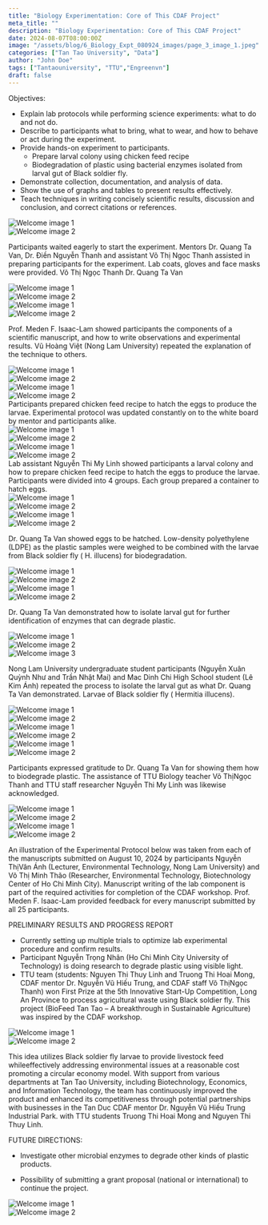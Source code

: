 ```yaml
---
title: "Biology Experimentation: Core of This CDAF Project"
meta_title: ""
description: "Biology Experimentation: Core of This CDAF Project"
date: 2024-08-07T08:00:00Z
image: "/assets/blog/6_Biology_Expt_080924_images/page_3_image_1.jpeg"
categories: ["Tan Tao University", "Data"]
author: "John Doe"
tags: ["Tantaouniversity", "TTU","Engreenvn"]
draft: false
---
```


Objectives:
- Explain lab protocols while performing science experiments: what to do and not do.
- Describe to participants what to bring, what to wear, and how to behave or act during the experiment.
- Provide hands-on experiment to participants.
    - Prepare larval colony using chicken feed recipe
    - Biodegradation of plastic using bacterial enzymes isolated from larval gut of Black soldier fly.
- Demonstrate collection, documentation, and analysis of data.
- Show the use of graphs and tables to present results effectively.
- Teach techniques in writing concisely scientific results, discussion and conclusion, and correct citations or references.



<div class="grid-container" >
    <div class="grid-item">
        <img src="/assets/blog/6_Biology_Expt_080924_images/page_3_image_1.jpeg" alt="Welcome image 1"/>
    </div>
    <div class="grid-item">
        <img src="/assets/blog/6_Biology_Expt_080924_images/page_3_image_2.jpeg" alt="Welcome image 2"/>
    </div>
</div>

Participants waited eagerly to start the experiment. Mentors Dr. Quang Ta Van, Dr. Điền Nguyễn Thanh and assistant Võ Thị Ngọc Thanh assisted in preparing participants for the experiment. Lab coats, gloves and face masks were provided. Võ Thị Ngọc Thanh Dr. Quang Ta Van

<div class="grid-container" >
    <div class="grid-item">
        <img src="/assets/blog/6_Biology_Expt_080924_images/page_3_image_3.jpeg" alt="Welcome image 1"/>
    </div>
    <div class="grid-item">
        <img src="/assets/blog/6_Biology_Expt_080924_images/page_3_image_4.jpeg" alt="Welcome image 2"/>
    </div>
</div>

<div class="grid-container" >
    <div class="grid-item">
        <img src="/assets/blog/6_Biology_Expt_080924_images/page_4_image_1.jpeg" alt="Welcome image 1"/>
    </div>
    <div class="grid-item">
        <img src="/assets/blog/6_Biology_Expt_080924_images/page_4_image_2.jpeg" alt="Welcome image 2"/>
    </div>
</div>

Prof. Meden F. Isaac-Lam showed participants the components of a scientific manuscript, and how to write observations and experimental results. Vũ Hoàng Việt (Nong Lam University) repeated the explanation of the technique to others.

<div class="grid-container" >
    <div class="grid-item">
        <img src="/assets/blog/6_Biology_Expt_080924_images/page_4_image_3.jpeg" alt="Welcome image 1"/>
    </div>
    <div class="grid-item">
        <img src="/assets/blog/6_Biology_Expt_080924_images/page_4_image_4.jpeg" alt="Welcome image 2"/>
    </div>
</div>


<div class="grid-container" >
    <div class="grid-item">
        <img src="/assets/blog/6_Biology_Expt_080924_images/page_5_image_1.jpeg" alt="Welcome image 1"/>
    </div>
    <div class="grid-item">
        <img src="/assets/blog/6_Biology_Expt_080924_images/page_5_image_2.jpeg" alt="Welcome image 2"/>
    </div>
</div>
Participants prepared chicken feed recipe to hatch the eggs to produce the larvae. Experimental protocol was updated constantly on to the white board by mentor and participants alike.
    
<div class="grid-container" >
    <div class="grid-item">
        <img src="/assets/blog/6_Biology_Expt_080924_images/page_5_image_3.jpeg" alt="Welcome image 1"/>
    </div>
    <div class="grid-item">
        <img src="/assets/blog/6_Biology_Expt_080924_images/page_5_image_4.jpeg" alt="Welcome image 2"/>
    </div>
</div>

<div class="grid-container" >
    <div class="grid-item">
        <img src="/assets/blog/6_Biology_Expt_080924_images/page_6_image_1.jpeg" alt="Welcome image 1"/>
    </div>
    <div class="grid-item">
        <img src="/assets/blog/6_Biology_Expt_080924_images/page_6_image_2.jpeg" alt="Welcome image 2"/>
    </div>
</div>
Lab assistant Nguyễn Thi My Linh showed participants a larval colony and how to prepare chicken feed recipe to hatch the eggs to produce the larvae. Participants were divided into 4 groups. Each group prepared a container to hatch eggs.

<div class="grid-container" >
    <div class="grid-item">
        <img src="/assets/blog/6_Biology_Expt_080924_images/page_6_image_3.jpeg" alt="Welcome image 1"/>
    </div>
    <div class="grid-item">
        <img src="/assets/blog/6_Biology_Expt_080924_images/page_6_image_4.jpeg" alt="Welcome image 2"/>
    </div>
</div>

<div class="grid-container" >
    <div class="grid-item">
        <img src="/assets/blog/6_Biology_Expt_080924_images/page_7_image_1.jpeg" alt="Welcome image 1"/>
    </div>
    <div class="grid-item">
        <img src="/assets/blog/6_Biology_Expt_080924_images/page_7_image_2.jpeg" alt="Welcome image 2"/>
    </div>
</div>

Dr. Quang Ta Van showed eggs to be hatched. Low-density polyethylene (LDPE) as the plastic samples were weighed to
be combined with the larvae from Black soldier fly ( H. illucens) for biodegradation.

<div class="grid-container" >
    <div class="grid-item">
        <img src="/assets/blog/6_Biology_Expt_080924_images/page_7_image_3.jpeg" alt="Welcome image 1"/>
    </div>
    <div class="grid-item">
        <img src="/assets/blog/6_Biology_Expt_080924_images/page_7_image_4.jpeg" alt="Welcome image 2"/>
    </div>
</div>




<div class="grid-container" >
    <div class="grid-item">
        <img src="/assets/blog/6_Biology_Expt_080924_images/page_8_image_1.jpeg" alt="Welcome image 1"/>
    </div>
    <div class="grid-item">
        <img src="/assets/blog/6_Biology_Expt_080924_images/page_8_image_2.jpeg" alt="Welcome image 2"/>
    </div>
</div>

Dr. Quang Ta Van demonstrated how to isolate larval gut for further identification of enzymes that can degrade plastic.



<div class="grid-container-2">
    <div class="grid-item">
        <img src="/assets/blog/6_Biology_Expt_080924_images/page_9_image_1.jpeg" alt="Welcome image 1"/>
    </div>
    <div class="grid-item">
        <img src="/assets/blog/6_Biology_Expt_080924_images/page_9_image_2.jpeg" alt="Welcome image 2"/>
    </div>
    <div class="grid-item">
        <img src="/assets/blog/6_Biology_Expt_080924_images/page_9_image_3.jpeg" alt="Welcome image 3"/>
    </div>
</div>

Nong Lam University undergraduate student participants (Nguyễn Xuân Quỳnh Như and Trần Nhật Mai) and Mac Dinh Chi High School student (Lê Kim Ánh) repeated the process to isolate the larval gut as what Dr. Quang Ta Van demonstrated. Larvae of Black soldier fly ( Hermitia illucens).

<div class="grid-container-3">
    <div class="grid-item">
        <img src="/assets/blog/6_Biology_Expt_080924_images/page_9_image_4.jpeg" alt="Welcome image 1"/>
    </div>
    <div class="grid-item">
        <img src="/assets/blog/6_Biology_Expt_080924_images/page_9_image_5.jpeg" alt="Welcome image 2"/>
    </div>
        <div class="grid-item">
        <img src="/assets/blog/6_Biology_Expt_080924_images/page_9_image_6.jpeg" alt="Welcome image 1"/>
    </div>
    <div class="grid-item">
        <img src="/assets/blog/6_Biology_Expt_080924_images/page_9_image_7.jpeg" alt="Welcome image 2"/>
    </div>
</div>

<div class="grid-container" >
    <div class="grid-item">
        <img src="/assets/blog/6_Biology_Expt_080924_images/page_10_image_1.jpeg" alt="Welcome image 1"/>
    </div>
    <div class="grid-item">
        <img src="/assets/blog/6_Biology_Expt_080924_images/page_10_image_2.jpeg" alt="Welcome image 2"/>
    </div>
</div>

Participants expressed gratitude to Dr. Quang Ta Van for showing them how to biodegrade plastic. The assistance of TTU Biology teacher Võ ThịNgọc Thanh and TTU staff researcher Nguyễn Thi My Linh was likewise acknowledged. 


<div class="grid-container" >
    <div class="grid-item">
        <img src="/assets/blog/6_Biology_Expt_080924_images/page_10_image_3.jpeg" alt="Welcome image 1"/>
    </div>
    <div class="grid-item">
        <img src="/assets/blog/6_Biology_Expt_080924_images/page_10_image_4.jpeg" alt="Welcome image 2"/>
    </div>
</div>



<div class="grid-container" >
    <div class="grid-item">
        <img src="/assets/blog/6_Biology_Expt_080924_images/page_11_image_1.jpeg" alt="Welcome image 1"/>
    </div>
    <div class="grid-item">
        <img src="/assets/blog/6_Biology_Expt_080924_images/page_11_image_2.png" alt="Welcome image 2"/>
    </div>
</div>

An illustration of the Experimental Protocol below was taken from each of the manuscripts submitted on August 10, 2024 by participants Nguyễn ThịVân Ánh (Lecturer, Environmental Technology, Nong Lam University) and Võ Thị Minh Thão (Researcher, Environmental Technology, Biotechnology Center of Ho Chi Minh City). Manuscript writing of the lab component is part of the required activities for completion of the CDAF workshop. Prof. Meden F. Isaac-Lam provided feedback for every manuscript submitted by all 25 participants.

PRELIMINARY RESULTS AND PROGRESS REPORT
- Currently setting up multiple trials to optimize lab experimental procedure and confirm results.
- Participant Nguyễn Trọng Nhân (Ho Chi Minh City University of Technology) is doing research to degrade plastic using visible light.
- TTU team (students: Nguyen Thi Thuy Linh and Truong Thi Hoai Mong, CDAF mentor Dr. Nguyễn Vũ Hiếu Trung, and CDAF staff Võ ThịNgọc Thanh) won First Prize at the 5th Innovative Start-Up Competition, Long An Province to process agricultural waste using Black soldier fly. This project (BioFeed Tan Tao – A breakthrough in Sustainable Agriculture) was inspired by the CDAF workshop.



<div class="grid-container" >
    <div class="grid-item">
        <img src="/assets/blog/6_Biology_Expt_080924_images/page_12_image_1.jpeg" alt="Welcome image 1"/>
    </div>
    <div class="grid-item">
        <img src="/assets/blog/6_Biology_Expt_080924_images/page_12_image_2.jpeg" alt="Welcome image 2"/>
    </div>
</div>

This idea utilizes Black soldier fly larvae to provide livestock feed whileeffectively addressing environmental issues at a reasonable cost promoting a circular economy model. With support from various departments at Tan Tao University, including Biotechnology, Economics, and Information Technology, the team has continuously improved the product and enhanced its competitiveness through potential partnerships with businesses in the Tan Duc CDAF mentor Dr. Nguyễn Vũ Hiếu Trung Industrial Park. with TTU students Truong Thi Hoai Mong and Nguyen Thi Thuy Linh.


FUTURE DIRECTIONS:
- Investigate other microbial enzymes to degrade other kinds of plastic products.

- Possibility of submitting a grant proposal (national or international) to continue the project.


<div class="grid-container" >
    <div class="grid-item">
        <img src="/assets/blog/6_Biology_Expt_080924_images/page_13_image_1.jpeg" alt="Welcome image 1"/>
    </div>
    <div class="grid-item">
        <img src="/assets/blog/6_Biology_Expt_080924_images/page_13_image_2.jpeg" alt="Welcome image 2"/>
    </div>
</div>


